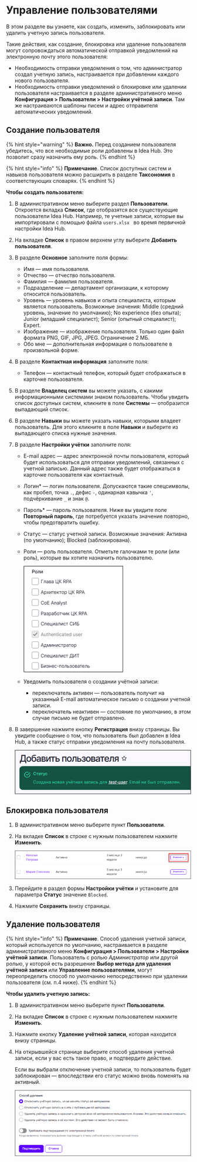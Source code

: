 # Управление пользователями

В этом разделе вы узнаете, как создать, изменить, заблокировать или удалить учетную запись пользователя.

Такие действия, как создание, блокировка или удаление  пользователя могут сопровождаться автоматической отправкой уведомлений на электронную почту этого пользователя:
* Необходимость отправки уведомления о том, что администратор создал учетную запись, настраивается при добавлении каждого нового пользователя.
* Необходимость отправки уведомлений о блокировке или удалении пользователя настраивается в разделе административного меню **Конфигурация > Пользователи > Настройки учётной записи**. Там же настраиваются шаблоны писем и адрес отправителя автоматических уведомлений.


## Создание пользователя

{% hint style="warning" %}
**Важно.** Перед созданием пользователя убедитесь, что все необходимые роли добавлены в Idea Hub. Это позволит сразу назначить ему роль.
{% endhint %}

{% hint style="info" %}
**Примечание**. Список доступных систем и навыков пользователя можно расширить в разделе **Таксономия** в соответствующих словарях.
{% endhint %}

**Чтобы создать пользователя:**

1. В административном меню выберите раздел **Пользователи**. Откроется вкладка **Список**, где отобразятся все существующие пользователи Idea Hub. Например, те учетные записи, которые вы импортировали с помощью файла `users.xlsx ` во время первичной настройки Idea Hub.
1. На вкладке **Список** в правом верхнем углу выберите **Добавить пользователя**.
1. В разделе **Основное** заполните поля формы:
   * Имя — имя пользователя.
   * Отчество — отчество пользователя.
   * Фамилия — фамилия пользователя.
   * Подразделение — департамент организации, к которому относится пользователь.
   * Уровень — уровень навыков и опыта специалиста, которым является пользователь. Возможные значения: Middle (средний уровень, значение по умолчанию); No experience (без опыта); Junior (младший специалист); Senior (опытный специалист); Expert.
   * Изображение — изображение пользователя. Только один файл формата PNG, GIF, JPG, JPEG. Ограничение 2 МБ. 
   * Обо мне — дополнительная информация о пользователе в произвольной форме.
1. В разделе **Контактная информация** заполните поля:
   * Телефон — контактный телефон, который будет отображаться в карточке пользователя.
1. В разделе **Владелец систем** вы можете указать, с какими информационными системами знаком пользователь. Чтобы увидеть список доступных систем, кликните в поле **Системы** — отобразится выпадающий список. 
1. В разделе **Навыки** вы можете указать навыки, которыми владеет пользователь. Для этого кликните в поле **Навыки** и выберите из выпадающего списка нужные значения. 
1. В разделе **Настройки учётки** заполните поля:
   * E-mail адрес — адрес электронной почты пользователя, который будет использоваться для отправки уведомлений, связанных с учетной записью. Данный адрес также будет отображаться в карточке пользователя как контактный.
   * Логин\* — логин пользователя. Допускаются такие спецсимволы, как пробел, точка `.`, дефис `-`, одинарная кавычка `'`, подчёркивание `_` и знак `@`.
   * Пароль\* — пароль пользователя. Ниже вы увидите поле **Повторный пароль**, где потребуется указать значение повторно, чтобы предотвратить ошибку.
   * Статус — статус учетной записи. Возможные значения: Активна (по умолчанию); Blocked (заблокирована).
   * Роли — роль пользователя. Отметьте галочками те роли (или роль), которые вы хотите назначить пользователю.

     ![](<../../../idea-hub/resources/admin/users/user-roles.png>)

   * Уведомить пользователя о создании учётной записи:
     * переключатель активен — пользователь получит на указанный E-mail автоматическое письмо о создании учетной записи. 
     * переключатель неактивен — состояние по умолчанию, в этом случае письмо не будет отправлено.
 1. В завершение нажмите кнопку **Регистрация** внизу страницы. Вы увидите сообщение о том, что пользователь был добавлен в Idea Hub, а также статус отправки уведомления на почту пользователя.

    ![](<../../../idea-hub/resources/admin/users/uesr-added-notification.png>)


## Блокировка пользователя

1. В административном меню выберите пункт **Пользователи**.
1. На вкладке **Список** в строке с нужным пользователем нажмите **Изменить**. 

   ![](<../../../idea-hub/resources/admin/users/changeuser.png>)

1. Перейдите в раздел формы **Настройки учётки** и установите для параметра **Статус** значение `Blocked`.
1. Нажмите **Сохранить** внизу страницы. 


   

## Удаление пользователя

{% hint style="info" %}
**Примечание**. Способ удаления учетной записи, который используется по умолчанию, настраивается в разделе административного меню **Конфигурация > Пользователи > Настройки учётной записи**. Пользователь с ролью *Администратор* или другой ролью, у которой есть разрешение **Выбор метода для удаления учётной записи** или **Управление пользователями**, могут переопределить способ по умолчанию непосредственно при удалении пользователя (см. п.4 ниже).
{% endhint %}


**Чтобы удалить учетную запись:**
1. В административном меню выберите пункт **Пользователи**.
1. На вкладке **Список** в строке с нужным пользователем нажмите **Изменить**. 
1. Нажмите кнопку **Удаление учётной записи**, которая находится внизу страницы.
1. На открывшейся странице выберите способ удаления учетной записи, если у вас есть такое право, и подтвердите действие.

   Если вы выбрали отключение учетной записи, то пользователь будет заблокирован — впоследствии его статус можно вновь поменять на активный.

   ![](<../../../idea-hub/resources/admin/users/delete-user.png>)
